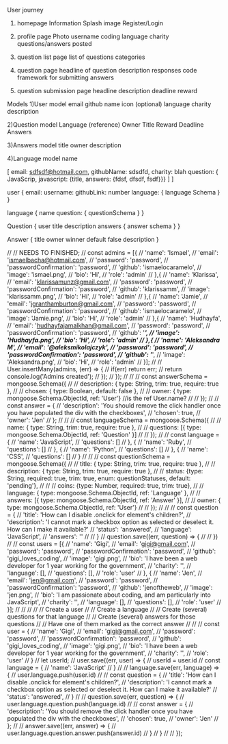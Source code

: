 User journey

1) homepage
Information
Splash image
Register/Login

2) profile page
Photo
username
coding language
charity
questions/answers posted

3) question list page
list of questions
categories

4) question page
headline of question
description
responses
  code framework for submitting answers

5) question submission page
headline
description
deadline
reward

Models
1)User model
email
github name
icon (optional)
language
charity
description

2)Question model
Language (reference)
Owner
Title
Reward
Deadline
Answers

3)Answers model
title
owner
description

4)Language model
name

 [
  email: sdfsdf@hotmail.com,
  githubName: sdsdfd,
  charity: blah
    question: { JavaScrip, javascript: {title, answers: {fdsf, dfsdf, fsdf}}}
      ]
    ]

user {
  email:
  username:
  githubLink:
  number
  language: { language Schema }
}

language {
  name
  question: { questionSchema }
}

Question {
  user
  title
  description
  answers { answer schema }
}

Answer {
  title
  owner
  winner default false
  description
}


//  // NEEDS TO FINISHED;
//   const admins = [{
//     'name': 'Ismael',
//     'email': 'ismaelbacha@hotmail.com',
//     'password': 'password',
//     'passwordConfirmation': 'password',
//     'github': 'ismaelocaramelo',
//     'image': 'ismael.png',
//     'bio': 'Hi',
//     'role': 'admin'
//   },{
//     'name': 'Klarissa',
//     'email': 'klarissamunz@gmail.com',
//     'password': 'password',
//     'passwordConfirmation': 'password',
//     'github': 'klarissamm',
//     'image': 'klarissamm.png',
//     'bio': 'Hi',
//     'role': 'admin'
//   },{
//     'name': 'Jamie',
//     'email': 'jgranthamburton@gmail.com',
//     'password': 'password',
//     'passwordConfirmation': 'password',
//     'github': 'ismaelocaramelo',
//     'image': 'Jamie.png',
//     'bio': 'Hi',
//     'role': 'admin'
//   },{
//     'name': 'Hudhayfa',
//     'email': 'hudhayfajamalkhan@gmail.com',
//     'password': 'password',
//     'passwordConfirmation': 'password',
//     'github': '*******',
//     'image': 'Hudhayfa.png',
//     'bio': 'Hi',
//     'role': 'admin'
//   },{
//     'name': 'Aleksandra M',
//     'email': '@aleksmikolajczyk',
//     'password': 'password',
//     'passwordConfirmation': 'password',
//     'github': '*******',
//     'image': 'Aleksandra.png',
//     'bio': 'Hi',
//     'role': 'admin'
//   }];
//
//   User.insertMany(admins, (err) => {
//     if(err) return err;
//     return console.log('Admins created');
//   });
// });
//
// // const answerSchema = mongoose.Schema({
// //   description: { type: String, trim: true, require: true },
// //   chosen: { type: Boolean, default: false },
// //   owner: { type: mongoose.Schema.ObjectId, ref: 'User'} //is the ref User.name?
// // });
//
// const answer = {
//   'description': 'You should remove the click handler once you have populated the div with the checkboxes',
//   'chosen': true,
//   'owner': 'Jen'
// };
//
// // const languageSchema = mongoose.Schema({
// //   name: { type: String, trim: true, require: true },
// //   questions: [{ type: mongoose.Schema.ObjectId, ref: 'Question' }]
// // });
//
// const language = {
//   'name': 'JavaScript',
//   'questions': []
// }, {
//   'name': 'Ruby',
//   'questions': []
// }, {
//   'name': 'Python',
//   'questions': []
// }, {
//   'name': 'CSS',
//   'questions': []
// }
//
// // const questionSchema = mongoose.Schema({
// //   title: { type: String, trim: true, require: true },
// //   description: { type: String, trim: true, require: true },
// //   status: {type: String, required: true, trim: true, enum: questionStatuses, default: 'pending'},
// //   // coins: {type: Number, required: true, trim: true},
// //   language: { type: mongoose.Schema.ObjectId, ref: 'Language' },
// //   answers: [{ type: mongoose.Schema.ObjectId, ref: 'Answer' }],
// //   owner: { type: mongoose.Schema.ObjectId, ref: 'User'}
// // });
//
//
// const question = {
//   'title': 'How can I disable .onclick for element\'s children?',
//   'description': 'I cannot mark a checkbox option as selected or deselect it. How can I make it available?'
//   'status': 'answered',
//   'language': 'JavaScript',
//   'answers': ''
//
// }
// question.save((err, question) => {
//
// })
//
// const users = [{
//   'name': 'Gigi',
//   'email': 'gigi@gmail.com',
//   'password': 'password',
//   'passwordConfirmation': 'password',
//   'github': 'gigi_loves_coding',
//   'image': 'gigi.png',
//   'bio': 'I have been a web developer for 1 year working for the government',
//   'charity': '',
//   'language': [],
//   'questions': [],
//   'role': 'user'
// }, {
//   'name': 'Jen',
//   'email': 'jen@gmail.com',
//   'password': 'password',
//   'passwordConfirmation': 'password',
//   'github': 'jenoftheweb',
//   'image': 'jen.png',
//   'bio': 'I am passionate about coding, and am particularly into JavaScript',
//   'charity': '',
//   'language': [],
//   'questions': [],
//   'role': 'user'
// }];
//
//
//
// // Create a user
// // Create a language
// // Create (several) questions for that language
// // Create (several) answers for those questions
// // Have one of them marked as the correct answer
//
//
// const user = {
//   'name': 'Gigi',
//   'email': 'gigi@gmail.com',
//   'password': 'password',
//   'passwordConfirmation': 'password',
//   'github': 'gigi_loves_coding',
//   'image': 'gigi.png',
//   'bio': 'I have been a web developer for 1 year working for the government',
//   'charity': '',
//   'role': 'user'
// }
//
let userId;
// user.save((err, user) => {
// userId = user.id
//   const language = {
//     'name': 'JavaScript'
//   }
//
//   language.save(err, language) => {
//     user.language.push(user.id)
//
//     const question = {
//       'title': 'How can I disable .onclick for element\'s children?',
//       'description': 'I cannot mark a checkbox option as selected or deselect it. How can I make it available?'
//       'status': 'answered',
//     }
//
//     question.save(err, question) => {
//       user.language.question.push(language.id)
//
//       const answer = {
//         'description': 'You should remove the click handler once you have populated the div with the checkboxes',
//         'chosen': true,
//         'owner': 'Jen'
//       };
//
//       answer.save((err, answer) => {
//         user.language.question.answer.push(answer.id)
//     }
//   }
//
// });
